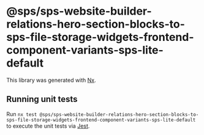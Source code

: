 # @sps/sps-website-builder-relations-hero-section-blocks-to-sps-file-storage-widgets-frontend-component-variants-sps-lite-default

This library was generated with [Nx](https://nx.dev).

## Running unit tests

Run `nx test @sps/sps-website-builder-relations-hero-section-blocks-to-sps-file-storage-widgets-frontend-component-variants-sps-lite-default` to execute the unit tests via [Jest](https://jestjs.io).
